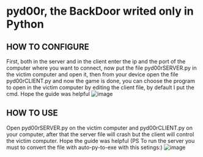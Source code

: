 # pyd00r, the BackDoor writed only in Python


## HOW TO CONFIGURE
First, both in the server and in the client enter the ip and the port of the computer where you want to connect, now put the file pyd00rSERVER.py in the victim computer and open it, then from your device open the file pyd00rCLIENT.py and now the game is done, you can choose the program to open in the victim computer by editing the client file, by default I put the cmd. Hope the guide was helpful
![image](https://user-images.githubusercontent.com/91285752/182033280-d1d988f7-55b7-47cb-a5bb-ae43c400952c.png)
## HOW TO USE
Open pyd00rSERVER.py on the victim computer and pyd00rCLIENT.py on your computer, after that the server file will crash but the client will control the victim computer. Hope the guide was helpful
(PS To run the server you must to convert the file with auto-py-to-exe with this setings:)
![image](https://user-images.githubusercontent.com/91285752/182033565-5db075d6-b774-4789-be52-da59310c9fd4.png)
